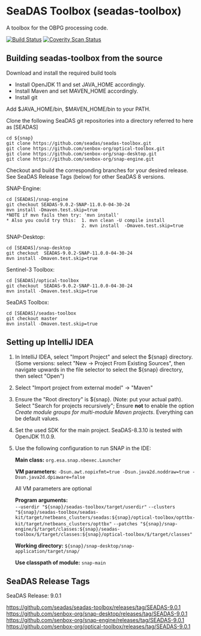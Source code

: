 SeaDAS Toolbox (seadas-toolbox)
==========================

A toolbox for the OBPG processing code.

[![Build Status](https://travis-ci.org/senbox-org/s3tbx.svg?branch=master)](https://travis-ci.org/senbox-org/s3tbx)
[![Coverity Scan Status](https://scan.coverity.com/projects/7247/badge.svg)](https://scan.coverity.com/projects/senbox-org-s3tbx)

Building seadas-toolbox from the source
------------------------------

Download and install the required build tools
* Install OpenJDK 11 and set JAVA_HOME accordingly.
* Install Maven and set MAVEN_HOME accordingly.
* Install git

Add $JAVA_HOME/bin, $MAVEN_HOME/bin to your PATH.

Clone the following SeaDAS git repositories into a directory referred to here as [SEADAS]

    cd ${snap}
    git clone https://github.com/seadas/seadas-toolbox.git
    git clone https://github.com/senbox-org/optical-toolbox.git
    git clone https://github.com/senbox-org/snap-desktop.git
    git clone https://github.com/senbox-org/snap-engine.git

Checkout and build the corresponding branches for your desired release.  See SeaDAS Release Tags (below) for other SeaDAS 8 versions.

SNAP-Engine:

    cd [SEADAS]/snap-engine
    git checkout SEADAS-9.0.2-SNAP-11.0.0-04-30-24
    mvn install -Dmaven.test.skip=true
    *NOTE if mvn fails then try: 'mvn install'
    * Also you could try this:  1. mvn clean -U compile install   
                                2. mvn install  -Dmaven.test.skip=true

SNAP-Desktop:

    cd [SEADAS]/snap-desktop
    git checkout  SEADAS-9.0.2-SNAP-11.0.0-04-30-24
    mvn install -Dmaven.test.skip=true

Sentinel-3 Toolbox:

    cd [SEADAS]/optical-toolbox
    git checkout  SEADAS-9.0.2-SNAP-11.0.0-04-30-24
    mvn install -Dmaven.test.skip=true

SeaDAS Toolbox:

    cd [SEADAS]/seadas-toolbox
    git checkout master
    mvn install -Dmaven.test.skip=true



Setting up IntelliJ IDEA
------------------------


1. In IntelliJ IDEA, select "Import Project" and select the ${snap} directory. (Some versions: select "New -> Project From Existing Sources", then navigate upwards in the file selector to select the ${snap} directory, then select "Open")
2. Select "Import project from external model" -> "Maven"
3. Ensure the "Root directory" is ${snap}. (Note: put your actual path).
   Select "Search for projects recursively"; Ensure **not** to enable the option *Create module groups for multi-module Maven projects*. Everything can be default values.

4. Set the used SDK for the main project. SeaDAS-8.3.10 is tested with OpenJDK 11.0.9.

5. Use the following configuration to run SNAP in the IDE:

   **Main class:** `org.esa.snap.nbexec.Launcher`

   **VM parameters:** `-Dsun.awt.nopixfmt=true -Dsun.java2d.noddraw=true -Dsun.java2d.dpiaware=false`

   All VM parameters are optional

   **Program arguments:**    
   `--userdir "${snap}/seadas-toolbox/target/userdir"`
   `--clusters "${snap}/seadas-toolbox/seadas-kit/target/netbeans_clusters/seadas:${snap}/optical-toolbox/opttbx-kit/target/netbeans_clusters/opttbx"`
   `--patches "${snap}/snap-engine/$/target/classes:${snap}/seadas-toolbox/$/target/classes:${snap}/optical-toolbox/$/target/classes"`

   **Working directory:** `${snap}/snap-desktop/snap-application/target/snap/`

   **Use classpath of module:** `snap-main`



SeaDAS Release Tags
------------------------
SeaDAS Release: 9.0.1

https://github.com/seadas/seadas-toolbox/releases/tag/SEADAS-9.0.1
https://github.com/senbox-org/snap-desktop/releases/tag/SEADAS-9.0.1
https://github.com/senbox-org/snap-engine/releases/tag/SEADAS-9.0.1
https://github.com/senbox-org/optical-toolbox/releases/tag/SEADAS-9.0.1



